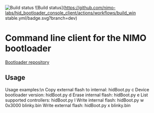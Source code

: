 ![Build status](https://github.com/nimo-labs/hid_bootloader_console_client/actions/workflows/build_lin_stable.yml/badge.svg)
![Build status](https://github.com/nimo-labs/hid_bootloader_console_client/actions/workflows/build_win stable.yml/badge.svg?branch=dev)

# Command line client for the NIMO bootloader

[Bootloader repository](https://github.com/nimo-labs/m032HidBootloader)

## Usage

Usage examples:\n
Copy external flash to internal:
	hidBoot.py c
Device bootloader version:
	hidBoot.py d
Erase internal flash:
	hidBoot.py e
List supported controllers:
	hidBoot.py l
Write internal flash:
	hidBoot.py w 0x3000 blinky.bin
Write external flash:
	hidBoot.py x blinky.bin

